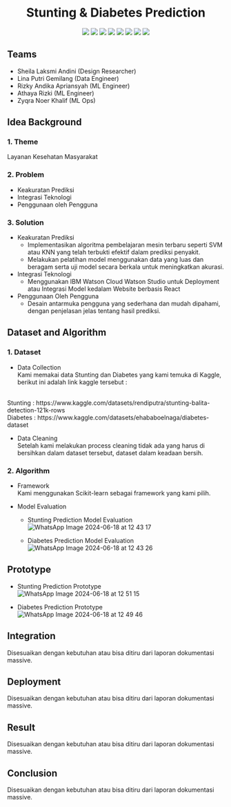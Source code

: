 <h1 align="center">  Stunting & Diabetes Prediction </h1>

<div align="center">
    <!-- Your badges here -->
    <img src="https://img.shields.io/badge/python-3670A0?style=for-the-badge&logo=python&logoColor=ffdd54">
    <img src="https://img.shields.io/badge/jupyter-%23FA0F00.svg?style=for-the-badge&logo=jupyter&logoColor=white">
    <img src="https://img.shields.io/badge/flask-%23000.svg?style=for-the-badge&logo=flask&logoColor=white">
    <img src="https://img.shields.io/badge/scikit--learn-%23F7931E.svg?style=for-the-badge&logo=scikit-learn&logoColor=white">
    <img src="https://img.shields.io/badge/pandas-%23150458.svg?style=for-the-badge&logo=pandas&logoColor=white">
    <img src="https://img.shields.io/badge/numpy-%23013243.svg?style=for-the-badge&logo=numpy&logoColor=white">
    <img src="https://img.shields.io/badge/react-%2320232a.svg?style=for-the-badge&logo=react&logoColor=%2361DAFB">
    <img src="https://img.shields.io/badge/tailwindcss-%2338B2AC.svg?style=for-the-badge&logo=tailwind-css&logoColor=white">
</div>

## Teams

- Sheila Laksmi Andini (Design Researcher)
- Lina Putri Gemilang (Data Engineer)
- Rizky Andika Apriansyah (ML Engineer)
- Athaya Rizki (ML Engineer)
- Zyqra Noer Khalif (ML Ops)

## Idea Background

### 1. Theme
Layanan Kesehatan Masyarakat

### 2. Problem
- Keakuratan Prediksi
- Integrasi Teknologi
- Penggunaan oleh Pengguna

### 3. Solution
- Keakuratan Prediksi
    - Implementasikan algoritma pembelajaran mesin terbaru seperti SVM atau KNN yang telah terbukti efektif dalam prediksi penyakit.
    - Melakukan pelatihan model menggunakan data yang luas dan beragam serta uji model secara berkala untuk meningkatkan akurasi.
- Integrasi Teknologi
    - Menggunakan IBM Watson Cloud Watson Studio untuk Deployment atau Integrasi Model kedalam Website berbasis React
- Penggunaan Oleh Pengguna
    - Desain antarmuka pengguna yang sederhana dan mudah dipahami, dengan penjelasan jelas tentang hasil prediksi.

## Dataset and Algorithm

### 1. Dataset
- Data Collection <br />
Kami memakai data Stunting dan Diabetes yang kami temuka di Kaggle, berikut ini adalah link kaggle tersebut : <br />
<br />
Stunting : https://www.kaggle.com/datasets/rendiputra/stunting-balita-detection-121k-rows<br />
Diabetes : https://www.kaggle.com/datasets/ehababoelnaga/diabetes-dataset<br />

- Data Cleaning <br />
Setelah kami melakukan process cleaning tidak ada yang harus di bersihkan dalam dataset tersebut, dataset dalam keadaan bersih.

### 2. Algorithm

- Framework <br />
Kami menggunakan Scikit-learn sebagai framework yang kami pilih.

- Model Evaluation <br />
    - Stunting Prediction Model Evaluation<br />
    ![WhatsApp Image 2024-06-18 at 12 43 17](https://github.com/Milkiiy/Massive-project-aai-14/assets/114728966/a0838ae2-0752-4b3f-b1e0-4ee0f6dc7771)<br />

    - Diabetes Prediction Model Evaluation<br />
    ![WhatsApp Image 2024-06-18 at 12 43 26](https://github.com/Milkiiy/Massive-project-aai-14/assets/114728966/62be67f3-9cd8-47bc-83e6-6538aa3a975d)<br />

## Prototype
- Stunting Prediction Prototype<br />
![WhatsApp Image 2024-06-18 at 12 51 15](https://github.com/Milkiiy/Massive-project-aai-14/assets/114728966/2e7b5904-b05d-4e61-a61a-d0337a6ff753)<br />

- Diabetes Prediction Prototype<br />
![WhatsApp Image 2024-06-18 at 12 49 46](https://github.com/Milkiiy/Massive-project-aai-14/assets/114728966/70da43ae-6d3a-4a5d-a037-98c293f12e21)<br />    

## Integration
Disesuaikan dengan kebutuhan atau bisa ditiru dari laporan dokumentasi massive.

## Deployment
Disesuaikan dengan kebutuhan atau bisa ditiru dari laporan dokumentasi massive.

## Result
Disesuaikan dengan kebutuhan atau bisa ditiru dari laporan dokumentasi massive.

## Conclusion
Disesuaikan dengan kebutuhan atau bisa ditiru dari laporan dokumentasi massive.
